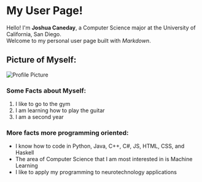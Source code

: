 # My User Page!

Hello! I'm **Joshua Caneday**, a Computer Science major at the University of California, San Diego.  
Welcome to my personal user page built with *Markdown*.

## Picture of Myself:

![Profile Picture](https://github.com/user-attachments/assets/95525b00-229b-4b52-97ae-7442be054cd9)

### Some Facts about Myself:

1. I like to go to the gym
2. I am learning how to play the guitar
3. I am a second year

### More facts more programming oriented:

- I know how to code in Python, Java, C++, C#, JS, HTML, CSS, and Haskell
- The area of Computer Science that I am most interested in is Machine Learning
- I like to apply my programming to neurotechnology applications

